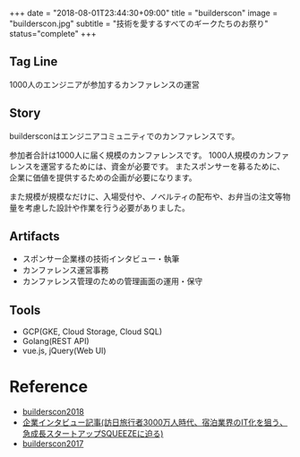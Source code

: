 +++
date = "2018-08-01T23:44:30+09:00"
title = "builderscon"
image = "builderscon.jpg"
subtitle = "技術を愛するすべてのギークたちのお祭り"
status="complete"
+++

## Tag Line
1000人のエンジニアが参加するカンファレンスの運営

## Story
buildersconはエンジニアコミュニティでのカンファレンスです。

参加者合計は1000人に届く規模のカンファレンスです。
1000人規模のカンファレンスを運営するためには、資金が必要です。
またスポンサーを募るために、企業に価値を提供するための企画が必要になります。

また規模が規模なだけに、入場受付や、ノベルティの配布や、お弁当の注文等物量を考慮した設計や作業を行う必要がありました。


## Artifacts
- スポンサー企業様の技術インタビュー・執筆
- カンファレンス運営事務
- カンファレンス管理のための管理画面の運用・保守

## Tools
- GCP(GKE, Cloud Storage, Cloud SQL)
- Golang(REST API)
- vue.js, jQuery(Web UI) 


# Reference
- [builderscon2018](https://builderscon.io/tokyo/2018)
- [企業インタビュー記事(訪日旅行者3000万人時代、宿泊業界のIT化を狙う、急成長スタートアップSQUEEZEに迫る)](http://lantern.builderscon.io/entry/2018/08/16/090000)
- [builderscon2017](https://builderscon.io/tokyo/2017)
